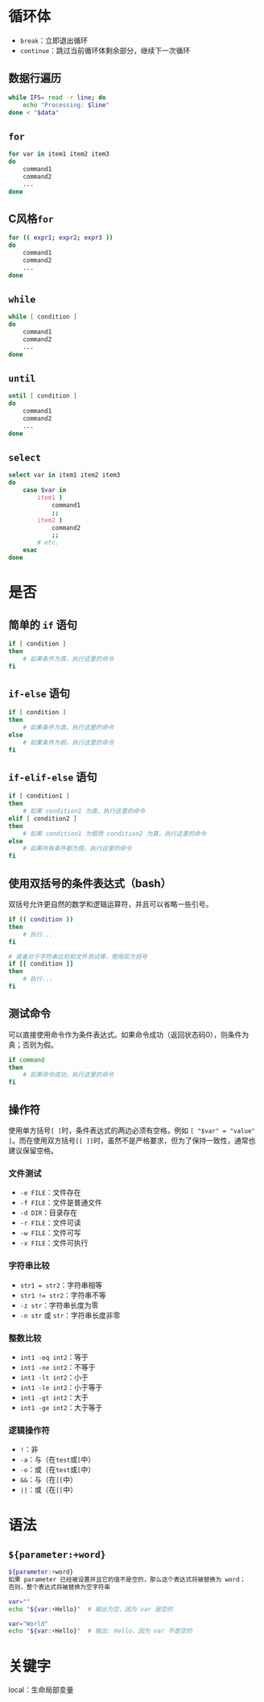 # 循环体

- `break`：立即退出循环
- `continue`：跳过当前循环体剩余部分，继续下一次循环

## 数据行遍历

```bash
while IFS= read -r line; do
    echo "Processing: $line"
done < "$data"
```

## `for`

```sh
for var in item1 item2 item3
do
    command1
    command2
    ...
done
```

## C风格`for`

```sh
for (( expr1; expr2; expr3 ))
do
    command1
    command2
    ...
done
```

## `while` 

```sh
while [ condition ]
do
    command1
    command2
    ...
done
```

## `until` 

```sh
until [ condition ]
do
    command1
    command2
    ...
done
```

## `select` 

```sh
select var in item1 item2 item3
do
    case $var in
        item1 )
            command1
            ;;
        item2 )
            command2
            ;;
        # etc.
    esac
done
```

# 是否

## 简单的 `if` 语句

```sh
if [ condition ]
then
    # 如果条件为真，执行这里的命令
fi
```

## `if-else` 语句

```sh
if [ condition ]
then
    # 如果条件为真，执行这里的命令
else
    # 如果条件为假，执行这里的命令
fi
```

## `if-elif-else` 语句

```sh
if [ condition1 ]
then
    # 如果 condition1 为真，执行这里的命令
elif [ condition2 ]
then
    # 如果 condition1 为假而 condition2 为真，执行这里的命令
else
    # 如果所有条件都为假，执行这里的命令
fi
```

## 使用双括号的条件表达式（bash）

双括号允许更自然的数学和逻辑运算符，并且可以省略一些引号。

```sh
if (( condition ))
then
    # 执行...
fi

# 或者对于字符串比较和文件测试等，使用双方括号
if [[ condition ]]
then
    # 执行...
fi
```

## 测试命令

可以直接使用命令作为条件表达式。如果命令成功（返回状态码0），则条件为真；否则为假。

```sh
if command
then
    # 如果命令成功，执行这里的命令
fi
```

## 操作符

使用单方括号`[ ]`时，条件表达式的两边必须有空格，例如 `[ "$var" = "value" ]`。而在使用双方括号`[[ ]]`时，虽然不是严格要求，但为了保持一致性，通常也建议保留空格。

### 文件测试

- `-e FILE`：文件存在
- `-f FILE`：文件是普通文件
- `-d DIR`：目录存在
- `-r FILE`：文件可读
- `-w FILE`：文件可写
- `-x FILE`：文件可执行

### 字符串比较

- `str1 = str2`：字符串相等
- `str1 != str2`：字符串不等
- `-z str`：字符串长度为零
- `-n str` 或 `str`：字符串长度非零

### 整数比较

- `int1 -eq int2`：等于
- `int1 -ne int2`：不等于
- `int1 -lt int2`：小于
- `int1 -le int2`：小于等于
- `int1 -gt int2`：大于
- `int1 -ge int2`：大于等于

### 逻辑操作符

- `!`：非
- `-a`：与（在`test`或`[`中）
- `-o`：或（在`test`或`[`中）
- `&&`：与（在`[[`中）
- `||`：或（在`[[`中）

# 语法

## `${parameter:+word}`

```bash
${parameter:+word}
如果 parameter 已经被设置并且它的值不是空的，那么这个表达式将被替换为 word；
否则，整个表达式将被替换为空字符串
```

```bash
var=""
echo "${var:+Hello}"  # 输出为空，因为 var 是空的

var="World"
echo "${var:+Hello}"  # 输出: Hello，因为 var 不是空的
```

# 关键字

local：生命局部变量